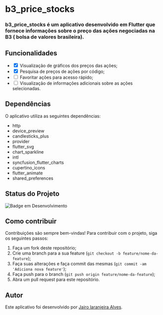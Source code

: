 # b3_price_stocks

### **b3_price_stocks** é um aplicativo desenvolvido em Flutter que fornece informações sobre o preço das ações negociadas na B3 ( bolsa de valores brasileira).

## Funcionalidades

- <input type="checkbox" checked> Visualização de gráficos dos preços das ações;
- <input type="checkbox" checked> Pesquisa de preços de ações por código;
- <input type="checkbox"> Favoritar ações para acesso rápido;
- <input type="checkbox"> Visualização de informações adicionais sobre as ações selecionadas.

## Dependências

O aplicativo utiliza as seguintes dependências:

- http
- device_preview
- candlesticks_plus
- provider
- flutter_svg
- chart_sparkline
- intl
- syncfusion_flutter_charts
- cupertino_icons
- flutter_animate
- shared_preferences

## Status do Projeto

![Badge em Desenvolvimento](https://img.shields.io/static/v1?label=STATUS&message=O%20projeto%20ainda%20est%C3%A1%20em%20desenvolvimento.&color=black&style=for-the-badge)

## Como contribuir

Contribuições são sempre bem-vindas! Para contribuir com o projeto, siga os seguintes passos:

1. Faça um fork deste repositório;
2. Crie uma branch para a sua feature (`git checkout -b feature/nome-da-feature`);
3. Faça suas alterações e faça commit das mesmas (`git commit -am 'Adiciona nova feature'`);
4. Faça push para o branch (`git push origin feature/nome-da-feature`);
5. Abra um pull request para este repositório.

## Autor

Este aplicativo foi desenvolvido por [Jairo laranjeira Alves](https://github.com/jairoLAlves).

